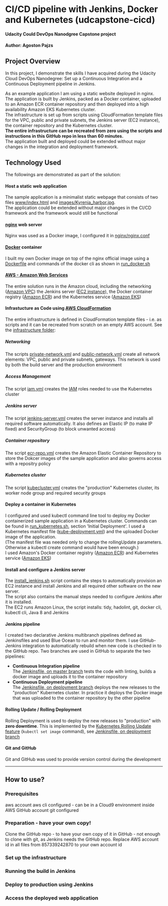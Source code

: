 # CI/CD pipeline with Jenkins, Docker and Kubernetes (udcapstone-cicd)

#### Udacity Could DevOps Nanodgree Capstone project
#### Author: Agoston Pajzs

## Project Overview

In this project, I demonstrate the skills I have acquired during the Udacity Cloud DevOps Nanodegree:
Set up a Continuous Integration and a Continuous Deployment pipeline in Jenkins.

As an example application I am using a static website deployed in nginx.  
The application is built by Jenkins, packed as a Docker container, uploaded to an Amazon ECR container repository and then deployed into a high availability Amazon EKS Kubernetes cluster.  
The infrastructure is set up from scripts using CloudFormation template files for the VPC, public and private subnets, the Jenkins server (EC2 instance), the container repository and the Kubernetes cluster.  
**The entire infrastructure can be recreated from zero using the scripts and instructions in this GitHub repo in less than 60 minutes.**  
The application built and deployed could be extended without major changes in the integration and deployment framework.

## Technology Used

The followings are demonstrated as part of the solution:

#### Host a static web application

The sample application is a minimalist static webpage that consists of two files [www/index.html](https://github.com/agostonp/udcapstone-cicd/blob/master/www/index.html) and [images/Kyrenia_harbor.jpg](https://github.com/agostonp/udcapstone-cicd/blob/master/images/Kyrenia_harbor.jpg).  
The application could be extended without major changes in the CI/CD framework and the framework would still be functional

#### [nginx](https://nginx.org/en/docs/) web server

Nginx was used as a Docker image, I configured it in [nginx/nginx.conf](https://github.com/agostonp/udcapstone-cicd/blob/master/nginx/nginx.conf)

#### [Docker](https://docs.docker.com/) container

I built my own Docker image on top of the nginx official image using a [Dockerfile](https://github.com/agostonp/udcapstone-cicd/blob/master/Dockerfile) and commands of the docker cli as shown in [run_docker.sh](https://github.com/agostonp/udcapstone-cicd/blob/master/run_docker.sh)

#### [AWS - Amazon Web Services](https://aws.amazon.com)

The entire solution runs in the Amazon cloud, including the networking ([Amazon VPC](https://aws.amazon.com/vpc/)) the Jenkins server ([EC2 instance](https://aws.amazon.com/ec2/)), the Docker container registry ([Amazon ECR](https://aws.amazon.com/ecr/)) and the Kubernetes service ([Amazon EKS](https://aws.amazon.com/eks/))

#### Infrastucture as Code using [AWS CloudFormation](https://aws.amazon.com/cloudformation/)

The entire infrastructure is defined in CloudFormation template files - i.e. as scripts and it can be recreated from scratch on an empty AWS account. See the [infrastructure folder](https://github.com/agostonp/udcapstone-cicd/tree/master/infrastructure):

##### Networking

The scripts  [private-network.yml](https://github.com/agostonp/udcapstone-cicd/blob/master/infrastructure/private-network.yml) and [public-network.yml](https://github.com/agostonp/udcapstone-cicd/blob/master/infrastructure/public-network.yml) create all network elements: VPC, public and private subnets, gateways. This network is used by both the build server and the production environment

##### Access Management

The script [iam.yml](https://github.com/agostonp/udcapstone-cicd/blob/master/infrastructure/iam.yml) creates the [IAM](https://aws.amazon.com/iam/) roles needed to use the Kubernetes cluster

##### Jenkins server

The script [jenkins-server.yml](https://github.com/agostonp/udcapstone-cicd/blob/master/infrastructure/jenkins-server.yml) creates the server instance and installs all required software automatically. It also defines an Elastic IP (to make IP fixed) and SecurityGroup (to block unwanted access)

##### Container repository

The script [ecr-repo.yml](https://github.com/agostonp/udcapstone-cicd/blob/master/infrastructure/ecr-repo.yml) creates the Amazon Elastic Container Repository to store the Dokcer images of the sample application and also governs access with a repositry policy

##### Kubernetes cluster

The script [kubecluster.yml](https://github.com/agostonp/udcapstone-cicd/blob/master/infrastructure/kubecluster.yml) creates the "production" Kubernetes cluster, its worker node group and required security groups

#### Deploy a container in Kubernetes

I configured and used kubectl command line tool to deploy my Docker containerized sample application in a Kubernetes cluster. Commands can be found in [run_kubernetes.sh](https://github.com/agostonp/udcapstone-cicd/blob/master/run_kubernetes.sh), section 'Initial Deployment'. I used a Kubernetes manifest file ([kube-deployment.yml](https://github.com/agostonp/udcapstone-cicd/blob/master/kube-deployment.yml)) and the uploaded Docker image of the application.  
(The manifest file was needed only to change the rollingUpdate parameters. Otherwise a kubectl create command would have been enough.)  
I used Amazon's Docker container registry ([Amazon ECR](https://aws.amazon.com/ecr/)) and Kubernetes service ([Amazon EKS](https://aws.amazon.com/eks/))

#### Install and configure a Jenkins server

The [install_jenkins.sh](https://github.com/agostonp/udcapstone-cicd/blob/master/install_jenkins.sh) script contains the steps to automatically provision an EC2 instance and install Jenkins and all required other software on the new server.  
The script also contains the manual steps needed to configure Jenkins after it is installed.  
The EC2 runs Amazon Linux, the script installs: tidy, hadolint, git, docker cli, kubectl cli, Java 8 and Jenkins

#### Jenkins pipeline

I created two declarative Jenkins multibranch pipelines defined as Jenkinsfiles and used Blue Ocean to run and monitor them. I use GitHub-Jenkins integration to automatically rebuild when new code is checked in to the GitHub repo. Two branches are used in GitHub to separate the two pipelines:

* **Continuous Integration pipeline**  
The [Jenkinsfile, on master branch](https://github.com/agostonp/udcapstone-cicd/blob/master/Jenkinsfile) tests the code with linting, builds a docker image and uploads it to the container repository
* **Continuous Deployment pipeline**  
The [Jenkinsfile, on deployment branch](https://github.com/agostonp/udcapstone-cicd/blob/deployment/Jenkinsfile) deploys the new releases to the "production" Kubernetes cluster. In practice it deploys the Docker image that was uploaded to the container repository by the other pipeline

#### Rolling Update / Rolling Deployment

Rolling Deployment is used to deploy the new releases to "production" with **zero downtime**. This is implemented by the [Kubernetes Rolling Update feature](https://kubernetes.io/docs/tutorials/kubernetes-basics/update/update-intro/) (`kubectl set image` command), see [Jenkinsfile, on deployment branch](https://github.com/agostonp/udcapstone-cicd/blob/deployment/Jenkinsfile)

#### Git and GitHub

Git and GitHub was used to provide version control during the development


---

## How to use?

### Prerequisites
aws account
aws cli configured - can be in a Cloud9 environment inside AWS
GitHub account
git configured

### Preparation - have your own copy!
Clone the GitHub repo - to have your own copy of it in GitHub - not enough to clone with git, as Jenkins needs the GitHub repo.
Replace AWS account id in all files from 857339242870 to your own account id

### Set up the infrastructure

### Running the build in Jenkins

### Deploy to production using Jenkins

### Access the deployed web application

